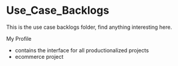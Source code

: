 # Use_Case_Backlogs
This is the use case backlogs folder, find anything interesting here.


My Profile 
- contains the interface for all productionalized projects
- ecommerce project
